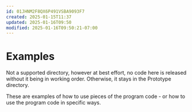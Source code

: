 ```yaml
---
id: 01JHNM2F8QX6P491VSBA9093F7
created: 2025-01-15T11:37
updated: 2025-01-16T09:50
modified: 2025-01-16T09:50:21-07:00
---
```

# Examples

Not a supported directory, however at best effort, no code here is released without it being in working order.  Otherwise, it stays in the Prototype directory.

These are examples of how to use pieces of the program code - or how to use the program code in specific ways.

